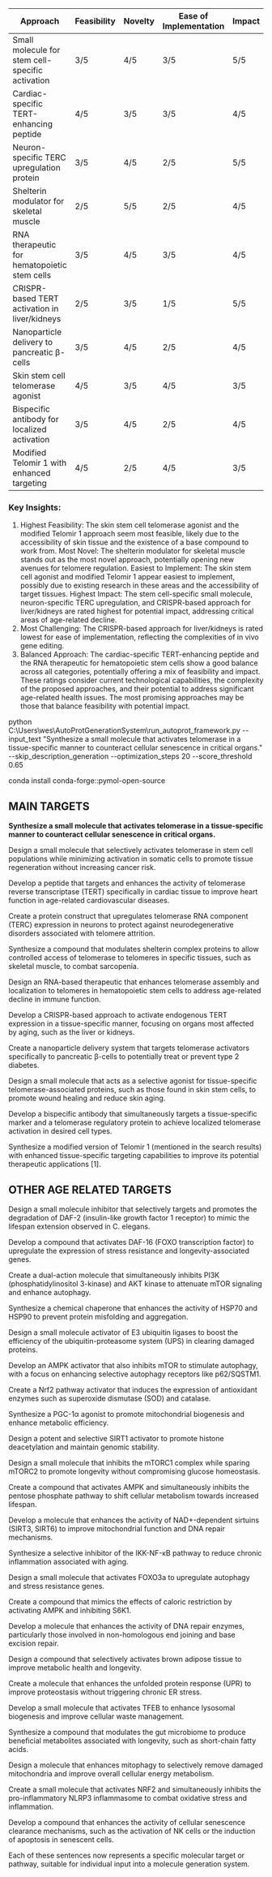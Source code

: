 | Approach                                         | Feasibility | Novelty | Ease of Implementation | Impact |
| ------------------------------------------------ | ----------- | ------- | ---------------------- | ------ |
| Small molecule for stem cell-specific activation | 3/5         | 4/5     | 3/5                    | 5/5    |
| Cardiac-specific TERT-enhancing peptide          | 4/5         | 3/5     | 3/5                    | 4/5    |
| Neuron-specific TERC upregulation protein        | 3/5         | 4/5     | 2/5                    | 5/5    |
| Shelterin modulator for skeletal muscle          | 2/5         | 5/5     | 2/5                    | 4/5    |
| RNA therapeutic for hematopoietic stem cells     | 3/5         | 4/5     | 3/5                    | 4/5    |
| CRISPR-based TERT activation in liver/kidneys    | 2/5         | 3/5     | 1/5                    | 5/5    |
| Nanoparticle delivery to pancreatic β-cells      | 3/5         | 4/5     | 2/5                    | 4/5    |
| Skin stem cell telomerase agonist                | 4/5         | 3/5     | 4/5                    | 3/5    |
| Bispecific antibody for localized activation     | 3/5         | 4/5     | 2/5                    | 4/5    |
| Modified Telomir 1 with enhanced targeting       | 4/5         | 2/5     | 4/5                    | 3/5    |

### Key Insights:

1. Highest Feasibility: The skin stem cell telomerase agonist and the modified Telomir 1 approach seem most feasible, likely due to the accessibility of skin tissue and the existence of a base compound to work from.
   Most Novel: The shelterin modulator for skeletal muscle stands out as the most novel approach, potentially opening new avenues for telomere regulation.
   Easiest to Implement: The skin stem cell agonist and modified Telomir 1 appear easiest to implement, possibly due to existing research in these areas and the accessibility of target tissues.
   Highest Impact: The stem cell-specific small molecule, neuron-specific TERC upregulation, and CRISPR-based approach for liver/kidneys are rated highest for potential impact, addressing critical areas of age-related decline.
2. Most Challenging: The CRISPR-based approach for liver/kidneys is rated lowest for ease of implementation, reflecting the complexities of in vivo gene editing.
3. Balanced Approach: The cardiac-specific TERT-enhancing peptide and the RNA therapeutic for hematopoietic stem cells show a good balance across all categories, potentially offering a mix of feasibility and impact.
   These ratings consider current technological capabilities, the complexity of the proposed approaches, and their potential to address significant age-related health issues. The most promising approaches may be those that balance feasibility with potential impact.

python C:\Users\wes\AutoProtGenerationSystem\run_autoprot_framework.py --input_text "Synthesize a small molecule that activates telomerase in a tissue-specific manner to counteract cellular senescence in critical organs." --skip_description_generation --optimization_steps 20 --score_threshold 0.65

conda install conda-forge::pymol-open-source

## MAIN TARGETS

**Synthesize a small molecule that activates telomerase in a tissue-specific manner to counteract cellular senescence in critical organs.**

Design a small molecule that selectively activates telomerase in stem cell populations while minimizing activation in somatic cells to promote tissue regeneration without increasing cancer risk.

Develop a peptide that targets and enhances the activity of telomerase reverse transcriptase (TERT) specifically in cardiac tissue to improve heart function in age-related cardiovascular diseases.

Create a protein construct that upregulates telomerase RNA component (TERC) expression in neurons to protect against neurodegenerative disorders associated with telomere attrition.

Synthesize a compound that modulates shelterin complex proteins to allow controlled access of telomerase to telomeres in specific tissues, such as skeletal muscle, to combat sarcopenia.

Design an RNA-based therapeutic that enhances telomerase assembly and localization to telomeres in hematopoietic stem cells to address age-related decline in immune function.

Develop a CRISPR-based approach to activate endogenous TERT expression in a tissue-specific manner, focusing on organs most affected by aging, such as the liver or kidneys.

Create a nanoparticle delivery system that targets telomerase activators specifically to pancreatic β-cells to potentially treat or prevent type 2 diabetes.

Design a small molecule that acts as a selective agonist for tissue-specific telomerase-associated proteins, such as those found in skin stem cells, to promote wound healing and reduce skin aging.

Develop a bispecific antibody that simultaneously targets a tissue-specific marker and a telomerase regulatory protein to achieve localized telomerase activation in desired cell types.

Synthesize a modified version of Telomir 1 (mentioned in the search results) with enhanced tissue-specific targeting capabilities to improve its potential therapeutic applications [1].

## OTHER AGE RELATED TARGETS

Design a small molecule inhibitor that selectively targets and promotes the degradation of DAF-2 (insulin-like growth factor 1 receptor) to mimic the lifespan extension observed in C. elegans.

Develop a compound that activates DAF-16 (FOXO transcription factor) to upregulate the expression of stress resistance and longevity-associated genes.

Create a dual-action molecule that simultaneously inhibits PI3K (phosphatidylinositol 3-kinase) and AKT kinase to attenuate mTOR signaling and enhance autophagy.

Synthesize a chemical chaperone that enhances the activity of HSP70 and HSP90 to prevent protein misfolding and aggregation.

Design a small molecule activator of E3 ubiquitin ligases to boost the efficiency of the ubiquitin-proteasome system (UPS) in clearing damaged proteins.

Develop an AMPK activator that also inhibits mTOR to stimulate autophagy, with a focus on enhancing selective autophagy receptors like p62/SQSTM1.

Create a Nrf2 pathway activator that induces the expression of antioxidant enzymes such as superoxide dismutase (SOD) and catalase.

Synthesize a PGC-1α agonist to promote mitochondrial biogenesis and enhance metabolic efficiency.

Design a potent and selective SIRT1 activator to promote histone deacetylation and maintain genomic stability.

Design a small molecule that inhibits the mTORC1 complex while sparing mTORC2 to promote longevity without compromising glucose homeostasis.

Create a compound that activates AMPK and simultaneously inhibits the pentose phosphate pathway to shift cellular metabolism towards increased lifespan.

Develop a molecule that enhances the activity of NAD+-dependent sirtuins (SIRT3, SIRT6) to improve mitochondrial function and DNA repair mechanisms.

Synthesize a selective inhibitor of the IKK-NF-κB pathway to reduce chronic inflammation associated with aging.

Design a small molecule that activates FOXO3a to upregulate autophagy and stress resistance genes.

Create a compound that mimics the effects of caloric restriction by activating AMPK and inhibiting S6K1.

Develop a molecule that enhances the activity of DNA repair enzymes, particularly those involved in non-homologous end joining and base excision repair.

Design a compound that selectively activates brown adipose tissue to improve metabolic health and longevity.

Create a molecule that enhances the unfolded protein response (UPR) to improve proteostasis without triggering chronic ER stress.

Develop a small molecule that activates TFEB to enhance lysosomal biogenesis and improve cellular waste management.

Synthesize a compound that modulates the gut microbiome to produce beneficial metabolites associated with longevity, such as short-chain fatty acids.

Design a molecule that enhances mitophagy to selectively remove damaged mitochondria and improve overall cellular energy metabolism.

Create a small molecule that activates NRF2 and simultaneously inhibits the pro-inflammatory NLRP3 inflammasome to combat oxidative stress and inflammation.

Develop a compound that enhances the activity of cellular senescence clearance mechanisms, such as the activation of NK cells or the induction of apoptosis in senescent cells.

Each of these sentences now represents a specific molecular target or pathway, suitable for individual input into a molecule generation system.
